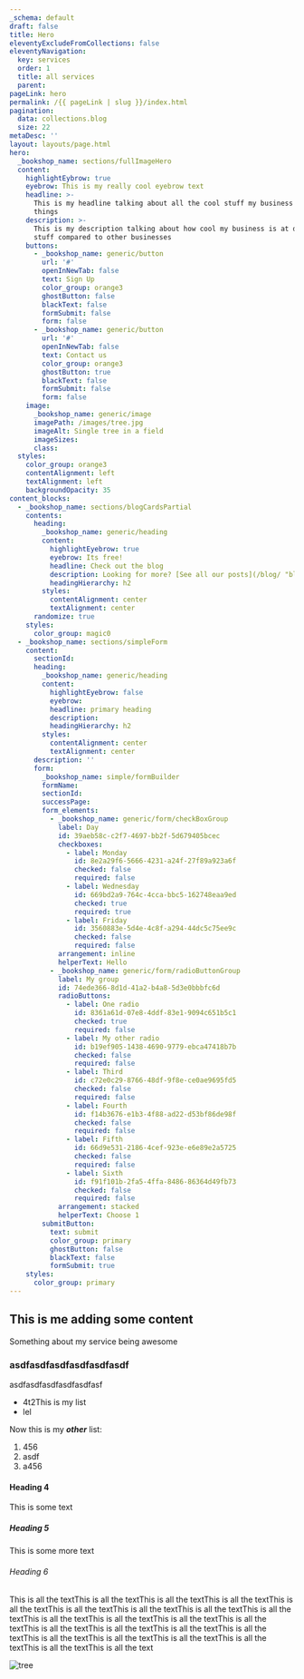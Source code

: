 ```yaml
---
_schema: default
draft: false
title: Hero
eleventyExcludeFromCollections: false
eleventyNavigation:
  key: services
  order: 1
  title: all services
  parent:
pageLink: hero
permalink: /{{ pageLink | slug }}/index.html
pagination:
  data: collections.blog
  size: 22
metaDesc: ''
layout: layouts/page.html
hero:
  _bookshop_name: sections/fullImageHero
  content:
    highlightEybrow: true
    eyebrow: This is my really cool eyebrow text
    headline: >-
      This is my headline talking about all the cool stuff my business does and
      things
    description: >-
      This is my description talking about how cool my business is at doing
      stuff compared to other businesses
    buttons:
      - _bookshop_name: generic/button
        url: '#'
        openInNewTab: false
        text: Sign Up
        color_group: orange3
        ghostButton: false
        blackText: false
        formSubmit: false
        form: false
      - _bookshop_name: generic/button
        url: '#'
        openInNewTab: false
        text: Contact us
        color_group: orange3
        ghostButton: true
        blackText: false
        formSubmit: false
        form: false
    image:
      _bookshop_name: generic/image
      imagePath: /images/tree.jpg
      imageAlt: Single tree in a field
      imageSizes:
      class:
  styles:
    color_group: orange3
    contentAlignment: left
    textAlignment: left
    backgroundOpacity: 35
content_blocks:
  - _bookshop_name: sections/blogCardsPartial
    contents:
      heading:
        _bookshop_name: generic/heading
        content:
          highlightEyebrow: true
          eyebrow: Its free!
          headline: Check out the blog
          description: Looking for more? [See all our posts](/blog/ "blog")
          headingHierarchy: h2
        styles:
          contentAlignment: center
          textAlignment: center
      randomize: true
    styles:
      color_group: magic0
  - _bookshop_name: sections/simpleForm
    content:
      sectionId:
      heading:
        _bookshop_name: generic/heading
        content:
          highlightEyebrow: false
          eyebrow:
          headline: primary heading
          description:
          headingHierarchy: h2
        styles:
          contentAlignment: center
          textAlignment: center
      description: ''
      form:
        _bookshop_name: simple/formBuilder
        formName:
        sectionId:
        successPage:
        form_elements:
          - _bookshop_name: generic/form/checkBoxGroup
            label: Day
            id: 39aeb58c-c2f7-4697-bb2f-5d679405bcec
            checkboxes:
              - label: Monday
                id: 8e2a29f6-5666-4231-a24f-27f89a923a6f
                checked: false
                required: false
              - label: Wednesday
                id: 669bd2a9-764c-4cca-bbc5-162748eaa9ed
                checked: true
                required: true
              - label: Friday
                id: 3560883e-5d4e-4c8f-a294-44dc5c75ee9c
                checked: false
                required: false
            arrangement: inline
            helperText: Hello
          - _bookshop_name: generic/form/radioButtonGroup
            label: My group
            id: 74ede366-8d1d-41a2-b4a8-5d3e0bbbfc6d
            radioButtons:
              - label: One radio
                id: 8361a61d-07e8-4ddf-83e1-9094c651b5c1
                checked: true
                required: false
              - label: My other radio
                id: b19ef905-1438-4690-9779-ebca47418b7b
                checked: false
                required: false
              - label: Third
                id: c72e0c29-8766-48df-9f8e-ce0ae9695fd5
                checked: false
                required: false
              - label: Fourth
                id: f14b3676-e1b3-4f88-ad22-d53bf86de98f
                checked: false
                required: false
              - label: Fifth
                id: 66d9e531-2186-4cef-923e-e6e89e2a5725
                checked: false
                required: false
              - label: Sixth
                id: f91f101b-2fa5-4ffa-8486-86364d49fb73
                checked: false
                required: false
            arrangement: stacked
            helperText: Choose 1
        submitButton:
          text: submit
          color_group: primary
          ghostButton: false
          blackText: false
          formSubmit: true
    styles:
      color_group: primary
---
```

## This is me adding some content

Something about my service being awesome

### asdfasdfasdfasdfasdfasdf

asdfasdfasdfasdfasdfasf

* 4t2This is my list
* lel

Now this is my ***other*** list:

1. 456
2. asdf
3. a456

#### Heading 4

This is some text

##### Heading 5

This is some more text

###### Heading 6

This is all the textThis is all the textThis is all the textThis is all the textThis is all the textThis is all the textThis is all the textThis is all the textThis is all the textThis is all the textThis is all the textThis is all the textThis is all the textThis is all the textThis is all the textThis is all the textThis is all the textThis is all the textThis is all the textThis is all the textThis is all the textThis is all the textThis is all the text

![tree](/images/tree.jpg "tasdfasdf")

&nbsp;